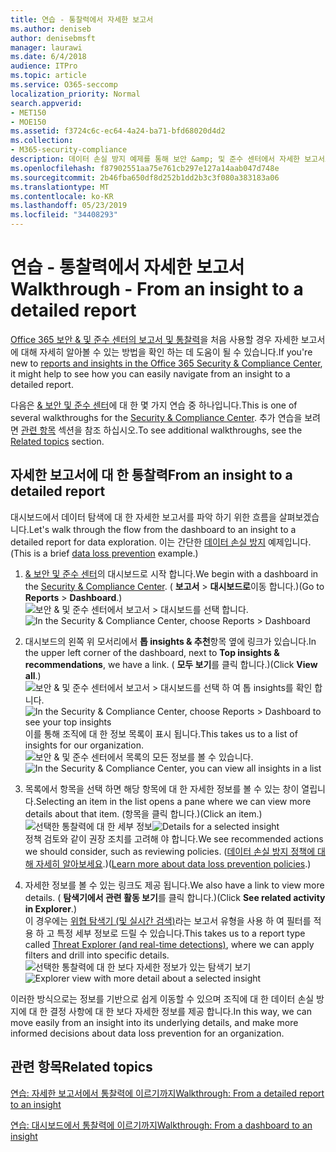 ```yaml
---
title: 연습 - 통찰력에서 자세한 보고서
ms.author: deniseb
author: denisebmsft
manager: laurawi
ms.date: 6/4/2018
audience: ITPro
ms.topic: article
ms.service: O365-seccomp
localization_priority: Normal
search.appverid:
- MET150
- MOE150
ms.assetid: f3724c6c-ec64-4a24-ba71-bfd68020d4d2
ms.collection:
- M365-security-compliance
description: 데이터 손실 방지 예제를 통해 보안 &amp; 및 준수 센터에서 자세한 보고서로 이동 하는 방법에 대해 알아봅니다.
ms.openlocfilehash: f87902551aa75e761cb297e127a14aab047d748e
ms.sourcegitcommit: 2b46fba650df8d252b1dd2b3c3f080a383183a06
ms.translationtype: MT
ms.contentlocale: ko-KR
ms.lasthandoff: 05/23/2019
ms.locfileid: "34408293"
---
```

# <a name="walkthrough---from-an-insight-to-a-detailed-report"></a><span data-ttu-id="b9b0b-103">연습 - 통찰력에서 자세한 보고서</span><span class="sxs-lookup"><span data-stu-id="b9b0b-103">Walkthrough - From an insight to a detailed report</span></span>

<span data-ttu-id="b9b0b-104">[Office 365 보안 &amp; 및 준수 센터의 보고서 및 통찰력](reports-and-insights-in-security-and-compliance.md)을 처음 사용할 경우 자세한 보고서에 대해 자세히 알아볼 수 있는 방법을 확인 하는 데 도움이 될 수 있습니다.</span><span class="sxs-lookup"><span data-stu-id="b9b0b-104">If you're new to [reports and insights in the Office 365 Security &amp; Compliance Center](reports-and-insights-in-security-and-compliance.md), it might help to see how you can easily navigate from an insight to a detailed report.</span></span> 
  
<span data-ttu-id="b9b0b-105">다음은 [ &amp; 보안 및 준수 센터](https://protection.office.com)에 대 한 몇 가지 연습 중 하나입니다.</span><span class="sxs-lookup"><span data-stu-id="b9b0b-105">This is one of several walkthroughs for the [Security &amp; Compliance Center](https://protection.office.com).</span></span> <span data-ttu-id="b9b0b-106">추가 연습을 보려면 [관련 항목](#related-topics) 섹션을 참조 하십시오.</span><span class="sxs-lookup"><span data-stu-id="b9b0b-106">To see additional walkthroughs, see the [Related topics](#related-topics) section.</span></span> 
  
## <a name="from-an-insight-to-a-detailed-report"></a><span data-ttu-id="b9b0b-107">자세한 보고서에 대 한 통찰력</span><span class="sxs-lookup"><span data-stu-id="b9b0b-107">From an insight to a detailed report</span></span>

<span data-ttu-id="b9b0b-108">대시보드에서 데이터 탐색에 대 한 자세한 보고서를 파악 하기 위한 흐름을 살펴보겠습니다.</span><span class="sxs-lookup"><span data-stu-id="b9b0b-108">Let's walk through the flow from the dashboard to an insight to a detailed report for data exploration.</span></span> <span data-ttu-id="b9b0b-109">이는 간단한 [데이터 손실 방지](data-loss-prevention-policies.md) 예제입니다.</span><span class="sxs-lookup"><span data-stu-id="b9b0b-109">(This is a brief [data loss prevention](data-loss-prevention-policies.md) example.)</span></span> 
  
1. <span data-ttu-id="b9b0b-110">[ &amp; 보안 및 준수 센터](https://protection.office.com)의 대시보드로 시작 합니다.</span><span class="sxs-lookup"><span data-stu-id="b9b0b-110">We begin with a dashboard in the [Security &amp; Compliance Center](https://protection.office.com).</span></span> <span data-ttu-id="b9b0b-111">( **보고서** \> **대시보드로**이동 합니다.)</span><span class="sxs-lookup"><span data-stu-id="b9b0b-111">(Go to **Reports** \> **Dashboard**.)</span></span><br/><span data-ttu-id="b9b0b-112">![보안 &amp; 및 준수 센터에서 보고서 \> 대시보드를 선택 합니다.](media/2a668c3d-3fa3-4e37-8149-46989b33ae8c.png)</span><span class="sxs-lookup"><span data-stu-id="b9b0b-112">![In the Security &amp; Compliance Center, choose Reports \> Dashboard](media/2a668c3d-3fa3-4e37-8149-46989b33ae8c.png)</span></span>
  
2. <span data-ttu-id="b9b0b-113">대시보드의 왼쪽 위 모서리에서 **톱 insights &amp; 추천**항목 옆에 링크가 있습니다.</span><span class="sxs-lookup"><span data-stu-id="b9b0b-113">In the upper left corner of the dashboard, next to **Top insights &amp; recommendations**, we have a link.</span></span> <span data-ttu-id="b9b0b-114">( **모두 보기**를 클릭 합니다.)</span><span class="sxs-lookup"><span data-stu-id="b9b0b-114">(Click **View all**.)</span></span><br/><span data-ttu-id="b9b0b-115">![보안 &amp; 및 준수 센터에서 보고서 \> 대시보드를 선택 하 여 톱 insights를 확인 합니다.](media/9bb64e11-494f-40a4-ab3d-8d3c7789f300.png)</span><span class="sxs-lookup"><span data-stu-id="b9b0b-115">![In the Security &amp; Compliance Center, choose Reports \> Dashboard to see your top insights](media/9bb64e11-494f-40a4-ab3d-8d3c7789f300.png)</span></span><br/><span data-ttu-id="b9b0b-116">이를 통해 조직에 대 한 정보 목록이 표시 됩니다.</span><span class="sxs-lookup"><span data-stu-id="b9b0b-116">This takes us to a list of insights for our organization.</span></span><br/><span data-ttu-id="b9b0b-117">![보안 &amp; 및 준수 센터에서 목록의 모든 정보를 볼 수 있습니다.](media/1289af77-bf5a-444a-97a1-03d8a83f75a9.png)</span><span class="sxs-lookup"><span data-stu-id="b9b0b-117">![In the Security &amp; Compliance Center, you can view all insights in a list](media/1289af77-bf5a-444a-97a1-03d8a83f75a9.png)</span></span>
  
3. <span data-ttu-id="b9b0b-118">목록에서 항목을 선택 하면 해당 항목에 대 한 자세한 정보를 볼 수 있는 창이 열립니다.</span><span class="sxs-lookup"><span data-stu-id="b9b0b-118">Selecting an item in the list opens a pane where we can view more details about that item.</span></span> <span data-ttu-id="b9b0b-119">(항목을 클릭 합니다.)</span><span class="sxs-lookup"><span data-stu-id="b9b0b-119">(Click an item.)</span></span><br/><span data-ttu-id="b9b0b-120">![선택한 통찰력에 대 한 세부 정보](media/dcbb389f-23b0-4031-b789-4a49068af85a.png)</span><span class="sxs-lookup"><span data-stu-id="b9b0b-120">![Details for a selected insight](media/dcbb389f-23b0-4031-b789-4a49068af85a.png)</span></span><br/><span data-ttu-id="b9b0b-121">정책 검토와 같이 권장 조치를 고려해 야 합니다.</span><span class="sxs-lookup"><span data-stu-id="b9b0b-121">We see recommended actions we should consider, such as reviewing policies.</span></span> <span data-ttu-id="b9b0b-122">([데이터 손실 방지 정책에 대해 자세히 알아보세요](data-loss-prevention-policies.md).)</span><span class="sxs-lookup"><span data-stu-id="b9b0b-122">([Learn more about data loss prevention policies](data-loss-prevention-policies.md).)</span></span>
    
4. <span data-ttu-id="b9b0b-123">자세한 정보를 볼 수 있는 링크도 제공 됩니다.</span><span class="sxs-lookup"><span data-stu-id="b9b0b-123">We also have a link to view more details.</span></span> <span data-ttu-id="b9b0b-124">( **탐색기에서 관련 활동 보기**를 클릭 합니다.)</span><span class="sxs-lookup"><span data-stu-id="b9b0b-124">(Click **See related activity in Explorer**.)</span></span><br/><span data-ttu-id="b9b0b-125">이 경우에는 [위협 탐색기 (및 실시간 검색)](threat-explorer.md)라는 보고서 유형을 사용 하 여 필터를 적용 하 고 특정 세부 정보로 드릴 수 있습니다.</span><span class="sxs-lookup"><span data-stu-id="b9b0b-125">This takes us to a report type called [Threat Explorer (and real-time detections)](threat-explorer.md), where we can apply filters and drill into specific details.</span></span><br/><span data-ttu-id="b9b0b-126">![선택한 통찰력에 대 한 보다 자세한 정보가 있는 탐색기 보기](media/3ad15b15-7158-44b7-beda-013351bd868e.png)</span><span class="sxs-lookup"><span data-stu-id="b9b0b-126">![Explorer view with more detail about a selected insight](media/3ad15b15-7158-44b7-beda-013351bd868e.png)</span></span>
  
<span data-ttu-id="b9b0b-127">이러한 방식으로는 정보를 기반으로 쉽게 이동할 수 있으며 조직에 대 한 데이터 손실 방지에 대 한 결정 사항에 대 한 보다 자세한 정보를 제공 합니다.</span><span class="sxs-lookup"><span data-stu-id="b9b0b-127">In this way, we can move easily from an insight into its underlying details, and make more informed decisions about data loss prevention for an organization.</span></span>
  
## <a name="related-topics"></a><span data-ttu-id="b9b0b-128">관련 항목</span><span class="sxs-lookup"><span data-stu-id="b9b0b-128">Related topics</span></span>

[<span data-ttu-id="b9b0b-129">연습: 자세한 보고서에서 통찰력에 이르기까지</span><span class="sxs-lookup"><span data-stu-id="b9b0b-129">Walkthrough: From a detailed report to an insight</span></span>](from-a-detailed-report-to-an-insight.md)
  
[<span data-ttu-id="b9b0b-130">연습: 대시보드에서 통찰력에 이르기까지</span><span class="sxs-lookup"><span data-stu-id="b9b0b-130">Walkthrough: From a dashboard to an insight</span></span>](from-a-dashboard-to-an-insight.md)
  

